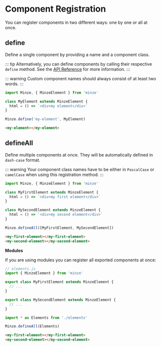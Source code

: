 # Component Registration

You can register components in two different ways: one by one or all at once.

## define

Define a single component by providing a name and a component class.

::: tip
Alternatively, you can define components by calling their respective `define` method. See the [API Reference](/api/minze.html#define) for more information.
:::

::: warning
Custom component names should always consist of at least two words.
:::

```js
import Minze, { MinzeElement } from 'minze'

class MyElement extends MinzeElement {
  html = () => `<div>my element</div>`
}

Minze.define('my-element', MyElement)
```

```html
<my-element></my-element>
```

## defineAll

Define multiple components at once. They will be automatically defined in `dash-case` format.

::: warning
Your component class names have to be either in `PascalCase` or `camelCase` when using this registration method.
:::

```js
import Minze, { MinzeElement } from 'minze'

class MyFirstElement extends MinzeElement {
  html = () => `<div>my first element</div>`
}

class MySecondElement extends MinzeElement {
  html = () => `<div>my second element</div>`
}

Minze.defineAll([MyFirstElement, MySecondElement])
```

<!-- prettier-ignore-start -->
```html
<my-first-element></my-first-element>
<my-second-element></my-second-element>
```
<!-- prettier-ignore-end -->

**Modules**

If you are using modules you can register all exported components at once:

```js
// elements.js
import { MinzeElement } from 'minze'

export class MyFirstElement extends MinzeElement {
  // ...
}

export class MySecondElement extends MinzeElement {
  // ...
}
```

```js
import * as Elements from './elements'

Minze.defineAll(Elements)
```

<!-- prettier-ignore-start -->
```html
<my-first-element></my-first-element>
<my-second-element></my-second-element>
```
<!-- prettier-ignore-end -->
